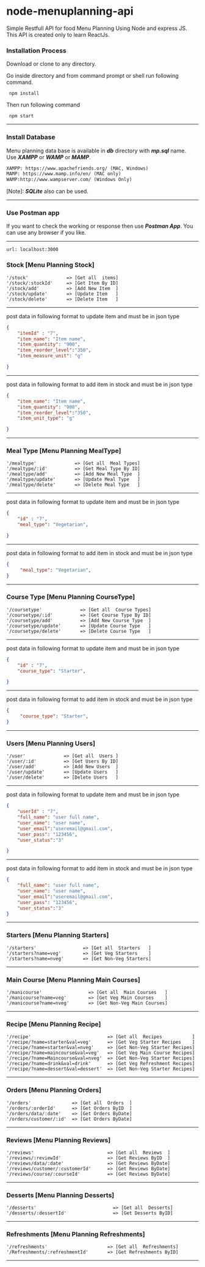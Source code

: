 # node-menuplanning-api

Simple Restfull API for food Menu Planning Using Node and express JS.
This API is created only to learn ReactJs.

### Installation Process
 Download or clone to any directory.

 Go inside directory and from command prompt or shell run following command.
```shell
 npm install
 ```

Then run following command
```shell
 npm start
 ``` 
-----------------------------------------  

### Install Database 
Menu planning data base is available in ***db*** directory with ***mp.sql*** name.<br>
Use ***XAMPP*** or ***WAMP*** or ***MAMP***. <br>
```html
XAMPP: https://www.apachefriends.org/ (MAC, Windows)
MAMP: https://www.mamp.info/en/ (MAC only)
WAMP:http://www.wampserver.com/ (Windows Only)
```
[Note]:  ***SQLite*** also can be used.

----------------------------------------- 

### Use Postman app
If you want to check the working or response  then use ***Postman App***. You can use any browser if you like.

-----------------------------------------

```
url: localhost:3000
```

### Stock [Menu Planning Stock]
```url
'/stock'              => [Get all  items]
'/stock/:stockId'     => [Get Item By ID]
'/stock/add'          => [Add New Item  ]
'/stock/update'       => [Update Item   ]
'/stock/delete'       => [Delete Item   ]
```
-----------------------------------------

post data in following format to update item and must be in json type
```json
{
    "itemId" : "7",
    "item_name": "Item name",
    "item_quantity": "900",
    "item_reorder_level":"350",
    "item_measure_unit": "g"

}
```
-----------------------------------------
post data in following format to add item in stock and must be in json type
```json
{
    "item_name": "Item name",
    "item_quantity": "900",
    "item_reorder_level":"350",
    "item_unit_type": "g"

}
```

-----------------------------------------

### Meal Type [Menu Planning MealType]
```url
'/mealtype'              => [Get all  Meal Types]
'/mealtype/:id'          => [Get Meal Type By ID]
'/mealtype/add'          => [Add New Meal Type  ]
'/mealtype/update'       => [Update Meal Type   ]
'/mealtype/delete'       => [Delete Meal Type   ]
```
-----------------------------------------

post data in following format to update item and must be in json type
```json
{
    "id" : "7",
    "meal_type": "Vegetarian",

}
```
-----------------------------------------
post data in following format to add item in stock and must be in json type
```json
{
     "meal_type": "Vegetarian",
}
```
-----------------------------------------

### Course Type [Menu Planning CourseType]
```url
'/coursetype'              => [Get all  Course Types]
'/coursetype/:id'          => [Get Course Type By ID]
'/coursetype/add'          => [Add New Course Type  ]
'/coursetype/update'       => [Update Course Type   ]
'/coursetype/delete'       => [Delete Course Type   ]
```
-----------------------------------------

post data in following format to update item and must be in json type
```json
{
    "id" : "7",
    "course_type": "Starter",

}
```
-----------------------------------------
post data in following format to add item in stock and must be in json type
```json
{
     "course_type": "Starter",
}
```
-----------------------------------------
### Users [Menu Planning Users]
```url
'/user'              => [Get all  Users ]
'/user/:id'          => [Get Users By ID]
'/user/add'          => [Add New Users  ]
'/user/update'       => [Update Users   ]
'/user/delete'       => [Delete Users   ]
```
-----------------------------------------

post data in following format to update item and must be in json type
```json
{
    "userId" : "7",
    "full_name": "user full name",
    "user_name": "user name",
    "user_email":"useremail@gmail.com",
    "user_pass": "123456",
    "user_status":"3"

}
```
-----------------------------------------
post data in following format to add item in stock and must be in json type
```json
{
    "full_name": "user full name",
    "user_name": "user name",
    "user_email":"useremail@gmail.com",
    "user_pass": "123456",
    "user_status":"3"
}
```

-----------------------------------------
### Starters [Menu Planning Starters]
```url
'/starters'                 => [Get all  Starters   ]
'/starters?name=veg'        => [Get Veg Starters    ]
'/starters?name=nveg'       => [Get Non-Veg Starters]
```

-----------------------------------------
### Main Course [Menu Planning Main Courses]
```url
'/manicourse'                 => [Get all  Main Courses   ]
'/manicourse?name=veg'        => [Get Veg Main Courses    ]
'/manicourse?name=nveg'       => [Get Non-Veg Main Courses]
```

-----------------------------------------
### Recipe [Menu Planning Recipe]
```url
'/recipe'                            => [Get all  Recipes           ]
'/recipe/?name=starter&val=veg'      => [Get Veg Starter Recipes    ]
'/recipe/?name=starter&val=nveg'     => [Get Non-Veg Starter Recipes]
'/recipe/?name=maincourse&val=veg'   => [Get Veg Main Course Recipes]
'/recipe/?name=Maincourse&val=nveg'  => [Get Non-Veg Starter Recipes]
'/recipe/?name=drink&val=drink'      => [Get Veg Refreshment Recipes]
'/recipe/?name=dessert&val=dessert'  => [Get Non-Veg Starter Recipes]
```
-----------------------------------------

### Orders [Menu Planning Orders]
```url
'/orders'               => [Get all  Orders  ]
'/orders/:orderId'      => [Get Orders ByID  ]
'/orders/data/:date'    => [Get Orders ByDate]
'/orders/customer/:id'  => [Get Orders ByDate]
```
-----------------------------------------


### Reviews [Menu Planning Reviews]
```url
'/reviews'                           => [Get all  Reviews  ]
'/reviews/:reviewId'                 => [Get Reviews ByID  ]
'/reviews/data/:date'                => [Get Reviews ByDate]
'/reviews/customer/:customerId'      => [Get Reviews ByDate]
'/reviews/course/:courseId'          => [Get Reviews ByDate]
```
-----------------------------------------


### Desserts [Menu Planning Desserts]
```url
'/desserts'                            => [Get all  Desserts]
'/desserts/:dessertId'                 => [Get Desserts ByID]
```
-----------------------------------------

### Refreshments [Menu Planning Refreshments]
```url
'/refreshments'                      => [Get all  Refreshments]
'/Refreshments/:refreshmentId'       => [Get Refreshments ByID]
```
-----------------------------------------




